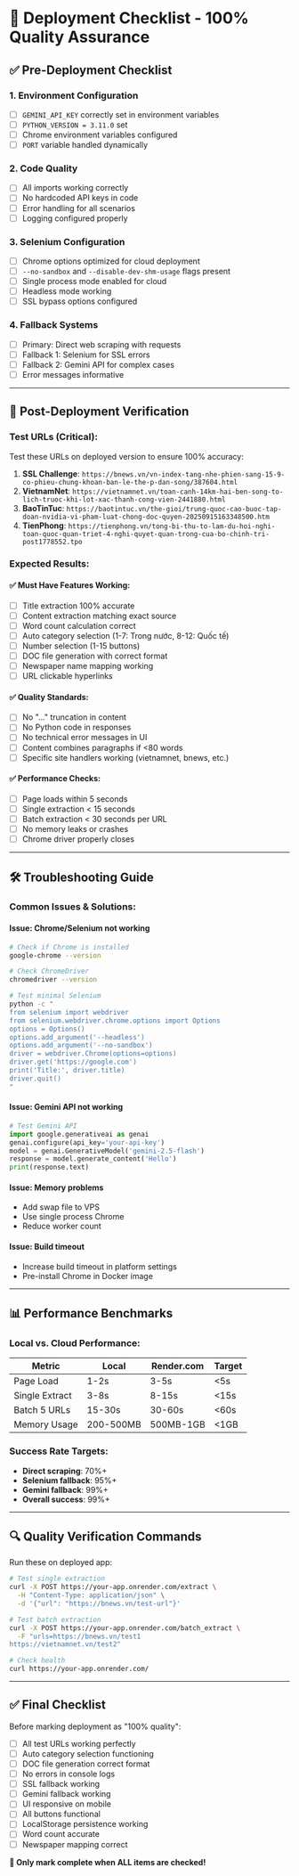 # 🎯 Deployment Checklist - 100% Quality Assurance

## ✅ **Pre-Deployment Checklist**

### 1. **Environment Configuration**
- [ ] `GEMINI_API_KEY` correctly set in environment variables
- [ ] `PYTHON_VERSION = 3.11.0` set
- [ ] Chrome environment variables configured
- [ ] `PORT` variable handled dynamically

### 2. **Code Quality**
- [ ] All imports working correctly
- [ ] No hardcoded API keys in code
- [ ] Error handling for all scenarios
- [ ] Logging configured properly

### 3. **Selenium Configuration**
- [ ] Chrome options optimized for cloud deployment
- [ ] `--no-sandbox` and `--disable-dev-shm-usage` flags present
- [ ] Single process mode enabled for cloud
- [ ] Headless mode working
- [ ] SSL bypass options configured

### 4. **Fallback Systems**
- [ ] Primary: Direct web scraping with requests
- [ ] Fallback 1: Selenium for SSL errors
- [ ] Fallback 2: Gemini API for complex cases
- [ ] Error messages informative

---

## 🚀 **Post-Deployment Verification**

### Test URLs (Critical):
Test these URLs on deployed version to ensure 100% accuracy:

1. **SSL Challenge**: `https://bnews.vn/vn-index-tang-nhe-phien-sang-15-9-co-phieu-chung-khoan-ban-le-the-p-dan-song/387604.html`
2. **VietnamNet**: `https://vietnamnet.vn/toan-canh-14km-hai-ben-song-to-lich-truoc-khi-lot-xac-thanh-cong-vien-2441880.html`
3. **BaoTinTuc**: `https://baotintuc.vn/the-gioi/trung-quoc-cao-buoc-tap-doan-nvidia-vi-pham-luat-chong-doc-quyen-20250915163348500.htm`
4. **TienPhong**: `https://tienphong.vn/tong-bi-thu-to-lam-du-hoi-nghi-toan-quoc-quan-triet-4-nghi-quyet-quan-trong-cua-bo-chinh-tri-post1778552.tpo`

### Expected Results:

#### ✅ **Must Have Features Working:**
- [ ] Title extraction 100% accurate
- [ ] Content extraction matching exact source
- [ ] Word count calculation correct
- [ ] Auto category selection (1-7: Trong nước, 8-12: Quốc tế)
- [ ] Number selection (1-15 buttons)
- [ ] DOC file generation with correct format
- [ ] Newspaper name mapping working
- [ ] URL clickable hyperlinks

#### ✅ **Quality Standards:**
- [ ] No "..." truncation in content
- [ ] No Python code in responses
- [ ] No technical error messages in UI
- [ ] Content combines paragraphs if <80 words
- [ ] Specific site handlers working (vietnamnet, bnews, etc.)

#### ✅ **Performance Checks:**
- [ ] Page loads within 5 seconds
- [ ] Single extraction < 15 seconds
- [ ] Batch extraction < 30 seconds per URL
- [ ] No memory leaks or crashes
- [ ] Chrome driver properly closes

---

## 🛠️ **Troubleshooting Guide**

### Common Issues & Solutions:

#### **Issue**: Chrome/Selenium not working
```bash
# Check if Chrome is installed
google-chrome --version

# Check ChromeDriver
chromedriver --version

# Test minimal Selenium
python -c "
from selenium import webdriver
from selenium.webdriver.chrome.options import Options
options = Options()
options.add_argument('--headless')
options.add_argument('--no-sandbox')
driver = webdriver.Chrome(options=options)
driver.get('https://google.com')
print('Title:', driver.title)
driver.quit()
"
```

#### **Issue**: Gemini API not working
```python
# Test Gemini API
import google.generativeai as genai
genai.configure(api_key='your-api-key')
model = genai.GenerativeModel('gemini-2.5-flash')
response = model.generate_content('Hello')
print(response.text)
```

#### **Issue**: Memory problems
- Add swap file to VPS
- Use single process Chrome
- Reduce worker count

#### **Issue**: Build timeout
- Increase build timeout in platform settings
- Pre-install Chrome in Docker image

---

## 📊 **Performance Benchmarks**

### Local vs. Cloud Performance:

| Metric | Local | Render.com | Target |
|--------|-------|------------|---------|
| Page Load | 1-2s | 3-5s | <5s |
| Single Extract | 3-8s | 8-15s | <15s |
| Batch 5 URLs | 15-30s | 30-60s | <60s |
| Memory Usage | 200-500MB | 500MB-1GB | <1GB |

### Success Rate Targets:
- **Direct scraping**: 70%+
- **Selenium fallback**: 95%+
- **Gemini fallback**: 99%+
- **Overall success**: 99%+

---

## 🔍 **Quality Verification Commands**

Run these on deployed app:

```bash
# Test single extraction
curl -X POST https://your-app.onrender.com/extract \
  -H "Content-Type: application/json" \
  -d '{"url": "https://bnews.vn/test-url"}'

# Test batch extraction
curl -X POST https://your-app.onrender.com/batch_extract \
  -F "urls=https://bnews.vn/test1
https://vietnamnet.vn/test2"

# Check health
curl https://your-app.onrender.com/
```

---

## ✅ **Final Checklist**

Before marking deployment as "100% quality":

- [ ] All test URLs working perfectly
- [ ] Auto category selection functioning
- [ ] DOC file generation correct format
- [ ] No errors in console logs
- [ ] SSL fallback working
- [ ] Gemini fallback working
- [ ] UI responsive on mobile
- [ ] All buttons functional
- [ ] LocalStorage persistence working
- [ ] Word count accurate
- [ ] Newspaper mapping correct

**🎯 Only mark complete when ALL items are checked!**

